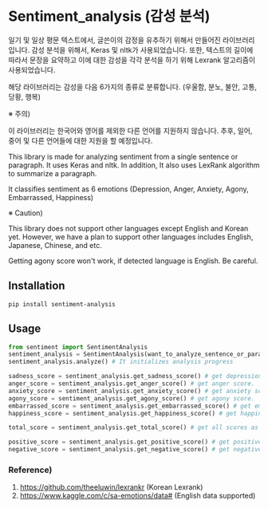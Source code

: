 # Sentiment_analysis (감성 분석)
일기 및 일상 평문 텍스트에서, 글쓴이의 감정을 유추하기 위해서 만들어진 라이브러리입니다. 감성 분석을 위해서,
Keras 및 nltk가 사용되었습니다. 또한, 텍스트의 길이에 따라서 문장을 요약하고 이에 대한 감성을 각각 분석을 하기 위해
Lexrank 알고리즘이 사용되었습니다.

해당 라이브러리는 감성을 다음 6가지의 종류로 분류합니다. (우울함, 분노, 불안, 고통, 당황, 행복)

※ 주의)

이 라이브러리는 한국어와 영어를 제외한 다른 언어를 지원하지 않습니다. 추후, 일어, 중어 및 다른 언어들에 대한 지원을 할 예정입니다.

This library is made for analyzing sentiment from a single sentence or paragraph. It uses Keras and nltk.
In addition, It also uses LexRank algorithm to summarize a paragraph.

It classifies sentiment as 6 emotions (Depression, Anger, Anxiety, Agony, Embarrassed, Happiness)

※ Caution)

This library does not support other languages except English and Korean yet. However, we have a plan to support other languages includes English, Japanese, Chinese, and etc. 

Getting agony score won't work, if detected language is English. Be careful.

## Installation
`pip install sentiment-analysis`

## Usage
```python
from sentiment import SentimentAnalysis
sentiment_analysis = SentimentAnalysis(want_to_analyze_sentence_or_paragraph)
sentiment_analysis.analyze() # It initializes analysis progress

sadness_score = sentiment_analysis.get_sadness_score() # get depression score.
anger_score = sentiment_analysis.get_anger_score() # get anger score.
anxiety_score = sentiment_analysis.get_anxiety_score() # get anxiety score.
agony_score = sentiment_analysis.get_agony_score() # get agony score.
embarrassed_score = sentiment_analysis.get_embarrassed_score() # get embarrassed score.
happiness_score = sentiment_analysis.get_happiness_score() # get happiness score.

total_score = sentiment_analysis.get_total_score() # get all scores as list type.

positive_score = sentiment_analysis.get_positive_score() # get positive scores
negative_score = sentiment_analysis.get_negative_score() # get negative scores
```

### Reference)
1. https://github.com/theeluwin/lexrankr (Korean Lexrank)
2. https://www.kaggle.com/c/sa-emotions/data# (English data supported)
